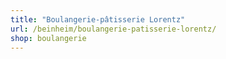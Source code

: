 ```yaml
---
title: "Boulangerie-pâtisserie Lorentz"
url: /beinheim/boulangerie-patisserie-lorentz/
shop: boulangerie
---
```

